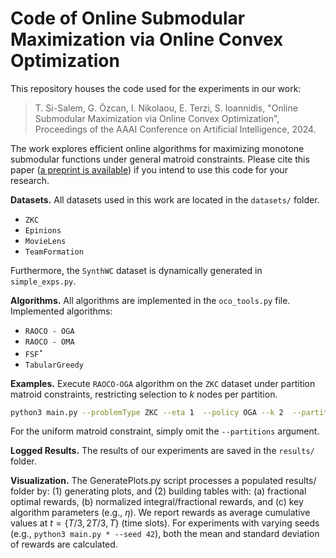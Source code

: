 # Code of Online Submodular Maximization via Online Convex Optimization
This repository houses the code used for the experiments in our work:

> T. Si-Salem, G. Özcan, I. Nikolaou, E. Terzi, S. Ioannidis, "Online Submodular Maximization via Online Convex Optimization", Proceedings of the AAAI Conference on Artificial Intelligence, 2024.

The work explores efficient online algorithms for maximizing monotone submodular functions under general matroid constraints. Please cite this paper ([a preprint is available](https://arxiv.org/pdf/2309.04339.pdf)) if you intend to use this code for your research.

**Datasets.** All datasets used in this work are located in the `datasets/` folder.

- $\texttt{ZKC}$
- $\texttt{Epinions}$
- $\texttt{MovieLens}$
- $\texttt{TeamFormation}$

Furthermore, the $\texttt{SynthWC}$ dataset is dynamically generated in `simple_exps.py`.

**Algorithms.**  All algorithms are implemented in the `oco_tools.py` file.
Implemented algorithms:
- $\texttt{RAOCO - OGA}$
- $\texttt{RAOCO - OMA}$
- $\texttt{FSF}^\star$
- $\texttt{TabularGreedy}$

**Examples.** 
Execute $\texttt{RAOCO-OGA}$ algorithm on the $\texttt{ZKC}$ dataset under partition matroid constraints, restricting selection to $k$ nodes per partition.

``` bash
python3 main.py --problemType ZKC --eta 1  --policy OGA --k 2  --partitions datasets/ZKC_100_01_42_partitions --input datasets/ZKC_100_01_42
```

For the uniform matroid constraint, simply omit the `--partitions` argument.

**Logged Results.**  The results of our experiments are saved in the `results/` folder.

**Visualization.** The GeneratePlots.py script processes a populated results/ folder by: (1) generating plots, and (2) building tables with: (a) fractional optimal rewards, (b) normalized integral/fractional rewards, and (c) key algorithm parameters (e.g., $\eta$). We report rewards as average cumulative values at $t = \{T/3,2T/3,T\}$ (time slots). For experiments with varying seeds (e.g., `python3 main.py * --seed 42`), both the mean and standard deviation of rewards are calculated.

